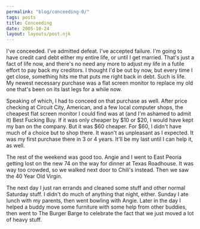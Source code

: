 ```yaml
---
permalink: "blog/conceeding-0/"
tags: posts
title: Conceeding
date: 2005-10-24
layout: layouts/post.njk
---
```


I've conceeded. I've admitted defeat. I've accepted failure. I'm going to have credit card debt either my entire life, or until I get married. That's just a fact of life now, and there's no need any more to adjust my life in a futile effort to pay back my creditors. I thought I'd be out by now, but every time I get close, something hits me that puts me right back in debt. Such is life. My newest necessary purchase was a flat screen monitor to replace my old one that's been on its last legs for a while now. 

Speaking of which, I had to conceed on that purchase as well. After price checking at Circuit City, American, and a few local computer shops, the cheapest flat screen monitor I could find was at (and I'm ashamed to admit it) Best Fucking Buy. If it was only cheaper by $10 or $20, I would have kept my ban on the company. But it was $60 cheaper. For $60, I didn't have much of a choice but to shop there. It wasn't as unpleasant as I expected. It was my first purchase there in 3 or 4 years. It'll be my last until I can help it, as well. 

The rest of the weekend was good too. Angie and I went to East Peoria getting lost on the new 74 on the way for dinner at Texas Roadhouse. It was way too crowded, so we walked next door to Chili's instead. Then we saw the 40 Year Old Virgin. 

The next day I just ran errands and cleaned some stuff and other normal Saturday stuff. I didn't do much of anything that night, either. Sunday I ate lunch with my parents, then went bowling with Angie. Later in the day I helped a buddy move some furniture with some help from other buddies, then went to The Burger Barge to celebrate the fact that we just moved a lot of heavy stuff.
